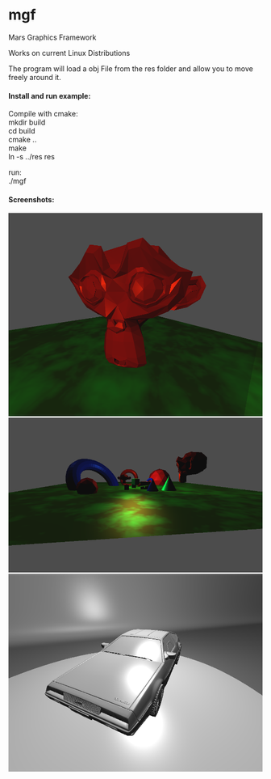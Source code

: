 # mgf
Mars Graphics Framework

Works on current Linux Distributions

The program will load a obj File from the res folder and allow you to move freely around it.

#### Install and run example:
Compile with cmake:<br>
mkdir build<br>
cd build<br>
cmake ..<br>
make<br>
ln -s ../res res<br>

run:<br>
./mgf

#### Screenshots:

![](doc/mgf01.png)
![](doc/mgf02.png)
![](doc/mgf03.png)
